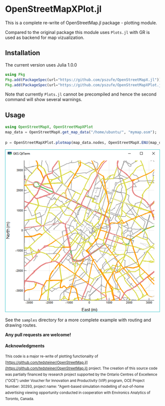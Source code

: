 # OpenStreetMapXPlot.jl
This is a complete re-write of OpenStreetMap.jl package - plotting module.  

Compared to the original package this module uses `Plots.jl` with GR is used as backend for map vizualization. 

## Installation

The current version uses Julia 1.0.0

```julia
using Pkg
Pkg.add(PackageSpec(url="https://github.com/pszufe/OpenStreetMapX.jl"))
Pkg.add(PackageSpec(url="https://github.com/pszufe/OpenStreetMapXPlot.jl"))
```

Note that currently `Plots.jl` cannot be precompiled and hence the second command will show several warnings. 

## Usage

```julia
using OpenStreetMapX, OpenStreetMapXPlot
map_data = OpenStreetMapX.get_map_data("/home/ubuntu/", "mymap.osm");

p = OpenStreetMapXPlot.plotmap(map_data.nodes, OpenStreetMapX.ENU(map_data.bounds), roadways=map_data.roadways,roadwayStyle = OpenStreetMapXPlot.LAYER_STANDARD, width=600, height=600)
```

![](plot_image.png)

See the `samples` directory for a more complete example with routing and drawing routes.  

**Any pull requests are welcome!**



#### Acknowledgments
<sup>This code is a major re-write of plotting functionality of [https://github.com/tedsteiner/OpenStreetMap.jl](https://github.com/tedsteiner/OpenStreetMap.jl) project.
The creation of this source code was partially financed by research project supported by the Ontario Centres of Excellence ("OCE") under Voucher for Innovation and Productivity (VIP) program, OCE Project Number: 30293, project name: "Agent-based simulation modelling of out-of-home advertising viewing opportunity conducted in cooperation with Environics Analytics of Toronto, Canada. </sup>
